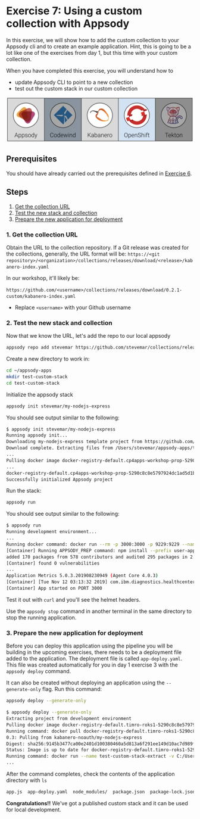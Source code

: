 # Exercise 7: Using a custom collection with Appsody

In this exercise, we will show how to add the custom collection to your Appsody cli and to create an example application. Hint, this is going to be a lot like one of the exercises from day 1, but this time with your custom collection.

When you have completed this exercise, you will understand how to

* update Appsody CLI to point to a new collection
* test out the custom stack in our custom collection

![Tools used during Exercise 7](images/ex7.png)

## Prerequisites

You should have already carried out the prerequisites defined in [Exercise 6](../exercise-6/README.md).

## Steps

1. [Get the collection URL](#1-get-the-collection-url)
2. [Test the new stack and collection](#2-test-the-new-stack-and-collection)
3. [Prepare the new application for deployment](#3-prepare-the-new-application-for-deployment)

### 1. Get the collection URL

Obtain the URL to the collection repository. If a Git release was created for the collections, generally, the URL format will be: `https://<git repository>/<organization>/collections/releases/download/<release>/kabanero-index.yaml`

In our workshop, it'll likely be:

`https://github.com/<username>/collections/releases/download/0.2.1-custom/kabanero-index.yaml`

* Replace `<username>` with your Github username

### 2. Test the new stack and collection

Now that we know the URL, let's add the repo to our local appsody

```bash
appsody repo add stevemar https://github.com/stevemar/collections/releases/download/0.2.1-custom/kabanero-index.yaml
```

Create a new directory to work in:

```bash
cd ~/appsody-apps
mkdir test-custom-stack
cd test-custom-stack
```

Initialize the appsody stack

```bash
appsody init stevemar/my-nodejs-express
```

You should see output similar to the following:

```bash
$ appsody init stevemar/my-nodejs-express
Running appsody init...
Downloading my-nodejs-express template project from https://github.com/stevemar/collections/releases/download/0.2.1-custom/incubator.my-nodejs-express.v0.2.8.templates.simple.tar.gz
Download complete. Extracting files from /Users/stevemar/appsody-apps/testo/my-nodejs-express.tar.gz
...
Pulling docker image docker-registry-default.cp4apps-workshop-prop-5290c8c8e5797924dc1ad5d1b85b37c0-0001.us-east.containers.appdomain.cloud/kabanero-noauth/my-nodejs-express:0.2
...
docker-registry-default.cp4apps-workshop-prop-5290c8c8e5797924dc1ad5d1b85b37c0-0001.us-east.containers.appdomain.cloud/kabanero-noauth/my-nodejs-express:0.2 -c find /project -type f -name .appsody-init.sh
Successfully initialized Appsody project
```

Run the stack:

```bash
appsody run
```

You should see output similar to the following:

```bash
$ appsody run
Running development environment...
...
Running docker command: docker run --rm -p 3000:3000 -p 9229:9229 --name testo-dev -v /Users/stevemar/appsody-apps/testo/:/project/user-app -v testo-deps:/project/user-app/node_modules -v /Users/stevemar/.appsody/appsody-controller:/appsody/appsody-controller -t --entrypoint /appsody/appsody-controller docker-registry-default.cp4apps-workshop-prop-5290c8c8e5797924dc1ad5d1b85b37c0-0001.us-east.containers.appdomain.cloud/kabanero-noauth/my-nodejs-express:0.2 --mode=run
[Container] Running APPSODY_PREP command: npm install --prefix user-app && npm audit fix --prefix user-app
added 170 packages from 578 contributors and audited 295 packages in 2.989s
[Container] found 0 vulnerabilities
...
Application Metrics 5.0.3.201908230949 (Agent Core 4.0.3)
[Container] [Tue Nov 12 03:13:32 2019] com.ibm.diagnostics.healthcenter.mqtt INFO: Connecting to broker localhost:1883
[Container] App started on PORT 3000
```

Test it out with `curl` and you'll see the helmet headers.

Use the `appsody stop` command in another terminal in the same directory to stop the running application.

### 3. Prepare the new application for deployment

Before you can deploy this application using the pipeline you will be building in the upcoming exercises, there needs to be a deployment file added to the application. The deployment file is called `app-deploy.yaml`. This file was created automatically for you in day 1 exercise 3 with the `appsody deploy` command.

It can also be created without deploying an application using the `--generate-only` flag. Run this command:

```bash
appsody deploy --generate-only
```

```bash
$ appsody deploy --generate-only
Extracting project from development environment
Pulling docker image docker-registry-default.timro-roks1-5290c8c8e5797924dc1ad5d1b85b37c0-0001.us-east.containers.appdomain.cloud/kabanero-noauth/my-nodejs-express:0.3
Running command: docker pull docker-registry-default.timro-roks1-5290c8c8e5797924dc1ad5d1b85b37c0-0001.us-east.containers.appdomain.cloud/kabanero-noauth/my-nodejs-express:0.3
0.3: Pulling from kabanero-noauth/my-nodejs-express
Digest: sha256:9145b3477ca00e2401d100380460a5d813a6f291ee149d10ac7d989f1923f1e3
Status: Image is up to date for docker-registry-default.timro-roks1-5290c8c8e5797924dc1ad5d1b85b37c0-0001.us-east.containers.appdomain.cloud/kabanero-noauth/my-nodejs-express:0.3
Running command: docker run --name test-custom-stack-extract -v C:/Users/TimRobinson/appsody-apps/test-custom-stack/:/project/user-app --entrypoint /bin/bash docker-registry-default.timro-roks1-5290c8c8e5797924dc1ad5d1b85b37c0-0001.us-east.containers.appdomain.cloud/kabanero-noauth/my-nodejs-express:0.3 -c cp -rfL /project /tmp/project
...
```

After the command completes, check the contents of the application directory with `ls`

```bash
app.js  app-deploy.yaml  node_modules/  package.json  package-lock.json  test/
```

**Congratulations!!** We've got a published custom stack and it can be used for local development.
